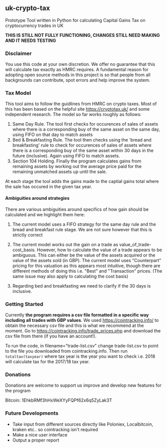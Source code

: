 ## uk-crypto-tax
Prototype Tool written in Python for calculating Capital Gains Tax on cryptocurrency trades in UK

**THIS IS STILL NOT FULLY FUNCTIONING, CHANGES STILL NEED MAKING AND IT NEEDS TESTING**

### Disclaimer
You use this code at your own discretion. We offer no guarantee that this will calculate tax exactly as HMRC requires. A fundamental reason for adopting open source methods in this project is so that people from all backgrounds can contribute, spot errors and help improve the system.

### Tax Model
This tool aims to follow the guidlines from HMRC on crypto taxes. Most of this has been based on the helpful site https://cryptotax.uk/ and some independent research. The model so far works roughly as follows:
1. Same Day Rule. The tool first checks for occurences of sales of assets where there is a corresponding buy of the same asset on the same day, using FIFO on that day to match assets
2. Bed & Breakfasting Rule. The tool then checks using the 'bread and breakfasting' rule to check for occurences of sales of assets where there is a corresponding buy of the same asset within 30 days in the future (inclusive). Again using FIFO to match assets.
3. Section 104 Holding. Finally the program calculates gains from remaining assets by working out the average price paid for the remaining unmatched assets up until the sale.

At each stage the tool adds the gains made to the captial gains total where the sale has occured in the given tax year.

#### Ambiguities around strategies
There are various ambiguities around specifics of how gain should be calculated and we highlight them here:

1. The current model uses a FIFO strategy for the same day rule and the bread and breakfast rule stage. We are not sure however that this is strictly correct

2. The current model works out the gain on a trade as value_of_trade-cost_basis. However, how to calculate the value of a trade appears to be ambiguous. This can either be the value of the assets acquired or the value of the assets sold (in GBP). The current model uses "Counterpart" pricing for this valuation as this appears most intuitive, though there are different methods of doing this i.e. "Best" and "Transaction" prices. (The same issue may also apply to calculating the cost basis)

3. Regarding bed and breakfasting we need to clarify if the 30 days is inclusive.

### Getting Started
Currently **the program requires a csv file formatted in a specific way including all trades with GBP values**. We used https://cointracking.info/ to obtain the necessary csv file and this is what we recommend at the moment. Go to https://cointracking.info/trade_prices.php and download the csv file from there (if you have an account!).

To run the code, in filename="trade-list.csv" change trade-list.csv to point to the file you downloaded from cointracking.info. Then run `totaltax(taxyear)` where tax year is the year you want to check i.e. 2018 will calculate tax for the 2017/18 tax year.

### Donations
Donations are welcome to support us improve and develop new features for the program

Bitcoin: 1EhkbRMf3hHxWeXYyFQPf62x6q5ZyLak3T


### Future Developments
* Take input from different sources directly like Poloniex, Localbitcoin, kraken etc.. so cointracking isn't required
* Make a nice user interface
* Output a proper report
